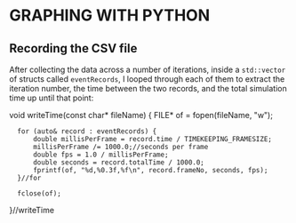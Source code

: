 GRAPHING WITH PYTHON
====================

## Recording the CSV file

After collecting the data across a number of iterations, inside a `std::vector` of structs called `eventRecords`, I looped through each of them to extract the iteration number, the time between the two records, and the total simulation time up until that point:

  void writeTime(const char* fileName) {
	  FILE* of = fopen(fileName, "w");

	  for (auto& record : eventRecords) {
		  double millisPerFrame = record.time / TIMEKEEPING_FRAMESIZE;
		  millisPerFrame /= 1000.0;//seconds per frame
		  double fps = 1.0 / millisPerFrame;
		  double seconds = record.totalTime / 1000.0;
		  fprintf(of, "%d,%0.3f,%f\n", record.frameNo, seconds, fps);
	  }//for

	  fclose(of);
  }//writeTime
